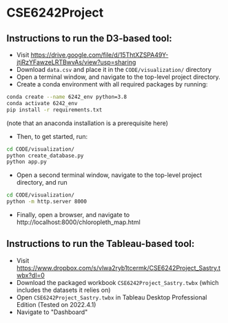 # CSE6242Project

## Instructions to run the D3-based tool:
* Visit https://drive.google.com/file/d/15ThtXZSPA49Y-jtjRzYFawzeLRTBwvAs/view?usp=sharing
* Download `data.csv` and place it in the `CODE/visualization/` directory
* Open a terminal window, and navigate to the top-level project directory.
* Create a conda environment with all required packages by running: 
```bash
conda create --name 6242_env python=3.8
conda activate 6242_env
pip install -r requirements.txt
```
(note that an anaconda installation is a prerequisite here)
* Then, to get started, run:
```bash
cd CODE/visualization/
python create_database.py
python app.py
```
* Open a second terminal window, navigate to the top-level project directory, and run
```bash
cd CODE/visualization/
python -m http.server 8000
```
* Finally, open a browser, and navigate to http://localhost:8000/chloropleth_map.html

## Instructions to run the Tableau-based tool:
* Visit https://www.dropbox.com/s/vlwa2ryb1tcermk/CSE6242Project_Sastry.twbx?dl=0
* Download the packaged workbook `CSE6242Project_Sastry.twbx` (which includes the datasets it relies on)
* Open `CSE6242Project_Sastry.twbx` in Tableau Desktop Professional Edition (Tested on 2022.4.1)
* Navigate to "Dashboard"
